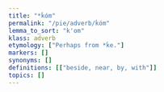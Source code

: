 ```yaml
---
title: "*ḱóm"
permalink: "/pie/adverb/ḱóm"
lemma_to_sort: "k'om"
klass: adverb
etymology: ["Perhaps from *ḱe."]
markers: []
synonyms: []
definitions: [["beside, near, by, with"]]
topics: []
---
```

